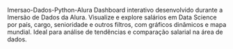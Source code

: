 Imersao-Dados-Python-Alura
Dashboard interativo desenvolvido durante a Imersão de Dados da Alura. Visualize e explore salários em Data Science por país, cargo, senioridade e outros filtros, com gráficos dinâmicos e mapa mundial. Ideal para análise de tendências e comparação salarial na área de dados.
